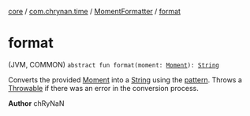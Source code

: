 [core](../../index.md) / [com.chrynan.time](../index.md) / [MomentFormatter](index.md) / [format](./format.md)

# format

(JVM, COMMON) `abstract fun format(moment: `[`Moment`](../-moment/index.md)`): `[`String`](https://kotlinlang.org/api/latest/jvm/stdlib/kotlin/-string/index.html)

Converts the provided [Moment](../-moment/index.md) into a [String](https://kotlinlang.org/api/latest/jvm/stdlib/kotlin/-string/index.html) using the [pattern](pattern.md). Throws a [Throwable](https://kotlinlang.org/api/latest/jvm/stdlib/kotlin/-throwable/index.html) if there was an error
in the conversion process.

**Author**
chRyNaN

